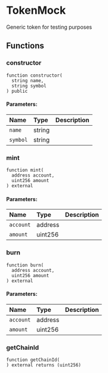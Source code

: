 # TokenMock

Generic token for testing purposes



## Functions
### constructor
```solidity
function constructor(
  string name,
  string symbol
) public
```


#### Parameters:
| Name | Type | Description                                                          |
| :--- | :--- | :------------------------------------------------------------------- |
|`name` | string | 
|`symbol` | string | 


### mint
```solidity
function mint(
  address account,
  uint256 amount
) external
```


#### Parameters:
| Name | Type | Description                                                          |
| :--- | :--- | :------------------------------------------------------------------- |
|`account` | address | 
|`amount` | uint256 | 


### burn
```solidity
function burn(
  address account,
  uint256 amount
) external
```


#### Parameters:
| Name | Type | Description                                                          |
| :--- | :--- | :------------------------------------------------------------------- |
|`account` | address | 
|`amount` | uint256 | 


### getChainId
```solidity
function getChainId(
) external returns (uint256)
```




